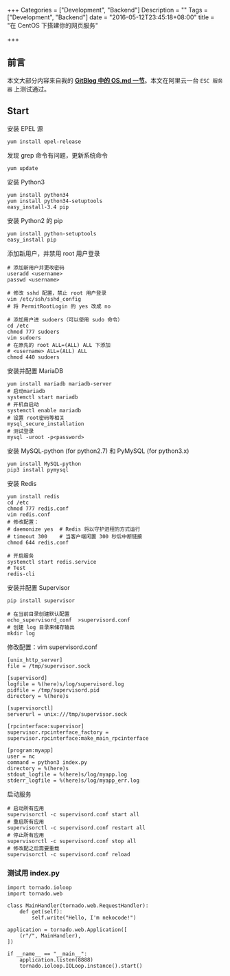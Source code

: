 +++
Categories = ["Development", "Backend"]
Description = ""
Tags = ["Development", "Backend"]
date = "2016-05-12T23:45:18+08:00"
title = "在 CentOS 下搭建你的网页服务"

+++

## 前言
本文大部分内容来自我的 **[GitBlog 中的 OS.md 一节](https://github.com/nekocode/nekoblog/blob/master/OS.md#centos-运维相关)**。本文在阿里云一台 `ESC 服务器` 上测试通过。

## Start
安装 EPEL 源

```
yum install epel-release
```

发现 grep 命令有问题，更新系统命令

```
yum update
```

安装 Python3

```
yum install python34
yum install python34-setuptools
easy_install-3.4 pip
```

安装 Python2 的 pip

```
yum install python-setuptools
easy_install pip
```

添加新用户，并禁用 root 用户登录

```
# 添加新用户并更改密码
useradd <username>
passwd <username>

# 修改 sshd 配置，禁止 root 用户登录
vim /etc/ssh/sshd_config
# 将 PermitRootLogin 的 yes 改成 no

# 添加用户进 sudoers（可以使用 sudo 命令）
cd /etc
chmod 777 sudoers
vim sudoers
# 在原先的 root ALL=(ALL) ALL 下添加
# <username> ALL=(ALL) ALL
chmod 440 sudoers
```

安装并配置 MariaDB

```
yum install mariadb mariadb-server
# 启动mariadb
systemctl start mariadb
# 开机自启动
systemctl enable mariadb
# 设置 root密码等相关
mysql_secure_installation
# 测试登录
mysql -uroot -p<password>
```

安装 MySQL-python (for python2.7) 和 PyMySQL (for python3.x)

```
yum install MySQL-python
pip3 install pymysql
```

安装 Redis

```
yum install redis
cd /etc
chmod 777 redis.conf
vim redis.conf
# 修改配置：
# daemonize yes  # Redis 将以守护进程的方式运行
# timeout 300    # 当客户端闲置 300 秒后中断链接
chmod 644 redis.conf

# 开启服务
systemctl start redis.service
# Test
redis-cli
```

安装并配置 Supervisor

```
pip install supervisor

# 在当前目录创建默认配置
echo_supervisord_conf  >supervisord.conf
# 创建 log 目录来储存输出
mkdir log
```

修改配置：vim supervisord.conf

```
[unix_http_server]
file = /tmp/supervisor.sock

[supervisord]
logfile = %(here)s/log/supervisord.log
pidfile = /tmp/supervisord.pid
directory = %(here)s

[supervisorctl]
serverurl = unix:///tmp/supervisor.sock

[rpcinterface:supervisor]
supervisor.rpcinterface_factory = supervisor.rpcinterface:make_main_rpcinterface

[program:myapp]
user = nc
command = python3 index.py
directory = %(here)s
stdout_logfile = %(here)s/log/myapp.log
stderr_logfile = %(here)s/log/myapp_err.log
```

启动服务

```
# 启动所有应用
supervisorctl -c supervisord.conf start all
# 重启所有应用
supervisorctl -c supervisord.conf restart all
# 停止所有应用
supervisorctl -c supervisord.conf stop all
# 修改配之后需要重载
supervisorctl -c supervisord.conf reload
```

### 测试用 index.py

```
import tornado.ioloop
import tornado.web
 
class MainHandler(tornado.web.RequestHandler):
    def get(self):
        self.write("Hello, I'm nekocode!")
 
application = tornado.web.Application([
    (r"/", MainHandler),
])
 
if __name__ == "__main__":
    application.listen(8888)
    tornado.ioloop.IOLoop.instance().start()
```